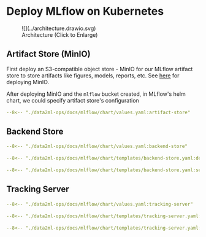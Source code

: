 # Deploy MLflow on Kubernetes

<figure markdown="span">
    ![](../architecture.drawio.svg)
  <figcaption>Architecture (Click to Enlarge)</figcaption>
</figure>


## Artifact Store (MinIO)

First deploy an S3-compatible object store - MinIO for our MLflow artifact store to store artifacts like figures, models, reports, etc. See [here](../minio/deployment.md) for deploying MinIO.

After deploying MinIO and the `mlflow` bucket created, in MLflow's helm chart, we could specify artifact store's configuration

```yaml linenums="1" title="values.yaml"
--8<-- "./data2ml-ops/docs/mlflow/chart/values.yaml:artifact-store"
```

## Backend Store

```yaml linenums="1" title="values.yaml"
--8<-- "./data2ml-ops/docs/mlflow/chart/values.yaml:backend-store"
```

```yaml linenums="1" title="backend-store.yaml"
--8<-- "./data2ml-ops/docs/mlflow/chart/templates/backend-store.yaml:deployment"
```

```yaml linenums="1" title="backend-store.yaml"
--8<-- "./data2ml-ops/docs/mlflow/chart/templates/backend-store.yaml:service"
```

## Tracking Server

```yaml linenums="1" title="values.yaml"
--8<-- "./data2ml-ops/docs/mlflow/chart/values.yaml:tracking-server"
```

```yaml linenums="1" title="tracking-server.yaml"
--8<-- "./data2ml-ops/docs/mlflow/chart/templates/tracking-server.yaml:deployment"
```

```yaml linenums="1" title="tracking-server.yaml"
--8<-- "./data2ml-ops/docs/mlflow/chart/templates/tracking-server.yaml:service"
```
